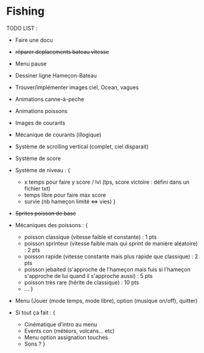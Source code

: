 # Fishing


TODO LIST :

  - Faire une docu
  - ~~réparer deplacements bateau vitesse~~

  - Menu pause
  - Dessiner ligne Hameçon-Bateau
  - Trouver/implémenter images ciel, Ocean, vagues
  - Animations canne-à-peche

  - Animations poissons
  - Images de courants
  - Mécanique de courants (illogique)
  - Système de scrolling vertical (complet, ciel disparait)

  - Système de score
  - Système de niveau  : {
    - x temps pour faire y score / lvl (tps, score victoire : défini dans un fichier txt)
    - temps libre pour faire max score
    - survie (nb hameçon limité <=> vies)
  }

  - ~~Sprites poisson de base~~
  - Mécaniques des poissons : {
    - poisson classique (vitesse faible et constante) : 1 pts
    - poisson sprinteur (vitesse faible mais qui sprint de manière aléatoire) : 2 pts
    - poisson rapide (vitesse constante mais plus rapide que classique) : 2 pts
    - poisson jebaited (s'approche de l'hameçon mais fuis si l'hameçon s'approche de lui quand il s'approche aussi) : 5 pts
    - poisson très rare (hérite de classique) : 10 pts
    - ...
  }


  - Menu (Jouer (mode temps, mode libre), option (musique on/off), quitter)

  - Si tout ça fait : {
    - Cinématique d'intro au menu
    - Events con (météors, volcans... etc)
    - Menu option assignation touches
    - Sons ?
  }
